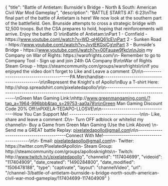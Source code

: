 {
    "title": "Battle of Antietam: Burnside's Bridge - North & South: American Civil War Mod Gameplay",
    "description": "BATTLE STARTS AT: 6:23\nThe final part of the battle of Antietam is here!  We now look at the southern part of the battlefield.  Gen. Brunside attempts to cross a strategic bridge with 12,500 troops.  But the CSA prepares to hold, hoping that reinforcements will arrive.  Enjoy the battle :D \n\nBattle of Antietam:\nPart 1 - Cornfield - https:\/\/www.youtube.com\/watch?v=WD-qH6Q61cE\nPart 2 - Sunken Road - https:\/\/www.youtube.com\/watch?v=JvvtEKGsjCg\nPart 3 - Burnside's Bridge - https:\/\/www.youtube.com\/watch?v=00Fauaw9fkc\n\nJoin my Company on War of Rights: https:\/\/warofrights.com\/\n- Remember to go to Company Tool - Sign up and join 24th GA Company B\n\nWar of Rights Steam Group - https:\/\/steamcommunity.com\/groups\/warofrights\n\nIf you enjoyed the video don't forget to Like and Leave a comment :D\n\n-----------------------------------------PA Merchandise----------------------------------------------\n\nRepresent the Knight's of Apollo!\nBuy a T-shirt Here: http:\/\/shop.spreadshirt.com\/pixelatedapollo\/\n\n---------------------------------------------------------------------------------------------------------------\nGreen Man Gaming Link:\nhttp:\/\/www.greenmangaming.com\/?tap_a=1964-996bbb&tap_s=29753-aa0a78\n\nGreen Man Gaming Discount Code 20% Off:\nPIXELA-TEDAPO-LLOSVE\n\n----------------------------------How You Can Support Me! -----------------------------------\n\n- Like, share and leave a comment :D\n- Turn OFF adblock or whitelist my channel\n- Buy a Game from Green Man Gaming (Use the Link Above) \n- Send me a GREAT battle Replay: pixelatedapollo@gmail.com\n\n------------------------------------------Connect With Me!-----------------------------------------\n\n- Email: pixelatedapollo@gmail.com\n- Twitter: https:\/\/twitter.com\/PixelatedApollo\n- Steam Group:  http:\/\/steamcommunity.com\/groups\/apollosknights\n- Twitch: http:\/\/www.twitch.tv\/pixelatedapollo",
    "channelid": "117404699",
    "videoid": "117404909",
    "date_created": "1490284800",
    "date_modified": "1506478188",
    "type": "captivate",
    "layout": "channelVideo",
    "url": "\/channel-3\/battle-of-antietam-burnside-s-bridge-north-south-american-civil-war-mod-gameplay\/117404699-117404909"
}